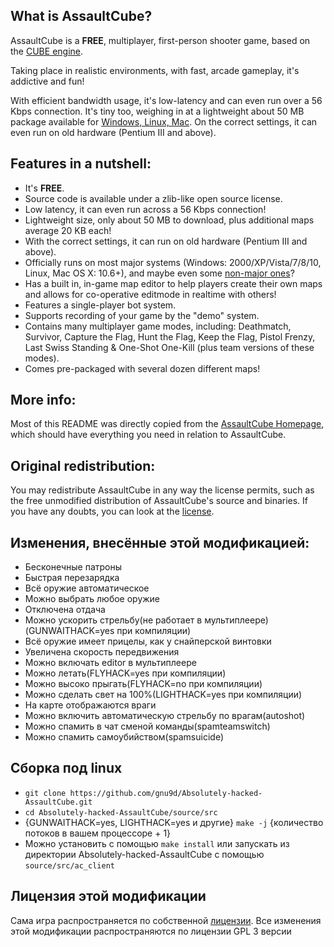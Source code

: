 ## What is AssaultCube?
AssaultCube is a **FREE**, multiplayer, first-person shooter game, based on the
[CUBE engine](http://cubeengine.com/cube.php).

Taking place in realistic environments, with fast, arcade gameplay,
it's addictive and fun!

With efficient bandwidth usage, it's low-latency and can even run over a 56 Kbps
connection. It's tiny too, weighing in at a lightweight about 50 MB package
available for [Windows, Linux, Mac](https://assault.cubers.net/download.html).
On the correct settings, it can even run on old hardware (Pentium III and above).

## Features in a nutshell:

 * It's **FREE**.
 * Source code is available under a zlib-like open source license.
 * Low latency, it can even run across a 56 Kbps connection!
 * Lightweight size, only about 50 MB to download, plus additional maps
 average 20 KB each!
 * With the correct settings, it can run on old hardware
 (Pentium III and above).
 * Officially runs on most major systems (Windows: 2000/XP/Vista/7/8/10, Linux,
 Mac OS X: 10.6+), and maybe even some
 [non-major ones](https://assault.cubers.net/docs/getstarted.html)?
 * Has a built in, in-game map editor to help players create their own maps and
 allows for co-operative editmode in realtime with others!
 * Features a single-player bot system.
 * Supports recording of your game by the "demo" system.
 * Contains many multiplayer game modes, including: Deathmatch, Survivor,
 Capture the Flag, Hunt the Flag, Keep the Flag, Pistol Frenzy, Last Swiss
 Standing & One-Shot One-Kill (plus team versions of these modes).
 * Comes pre-packaged with several dozen different maps!

## More info:

Most of this README was directly copied from the
[AssaultCube Homepage](https://assault.cubers.net), which should have everything
you need in relation to AssaultCube.

## Original redistribution:

You may redistribute AssaultCube in any way the license permits, such as the
free unmodified distribution of AssaultCube's source and binaries. If you have
any doubts, you can look at the
[license](https://assault.cubers.net/docs/license.html).

## Изменения, внесённые этой модификацией:

  *  Бесконечные патроны
  *  Быстрая перезарядка
  *  Всё оружие автоматическое
  *  Можно выбрать любое оружие
  *  Отключена отдача
  *  Можно ускорить стрельбу(не работает в мультиплеере)(GUNWAITHACK=yes при компиляции)
  *  Всё оружие имеет прицелы, как у снайперской винтовки
  *  Увеличена скорость передвижения
  *  Можно включать editor в мультиплеере
  *  Можно летать(FLYHACK=yes при компиляции)
  *  Можно высоко прыгать(FLYHACK=no при компиляции)
  *  Можно сделать свет на 100%(LIGHTHACK=yes при компиляции)
  *  На карте отображаются враги
  *  Можно включить автоматическую стрельбу по врагам(autoshot)
  *  Можно спамить в чат сменой команды(spamteamswitch)
  *  Можно спамить самоубийством(spamsuicide)

## Сборка под linux

 * `git clone https://github.com/gnu9d/Absolutely-hacked-AssaultCube.git`
 * `cd Absolutely-hacked-AssaultCube/source/src`
 * {GUNWAITHACK=yes, LIGHTHACK=yes и другие} `make -j` {количество потоков в вашем процессоре + 1}
 * Можно установить с помощью `make install` или запускать из директории Absolutely-hacked-AssaultCube с помощью `source/src/ac_client`
## Лицензия этой модификации

Сама игра распространяется по собственной [лицензии](https://assault.cubers.net/docs/license.html).
Все изменения этой модификации распространяются по лицензии GPL 3 версии
